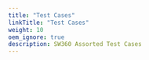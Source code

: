 ```yaml
---
title: "Test Cases"
linkTitle: "Test Cases"
weight: 10
oem_ignore: true
description: SW360 Assorted Test Cases
---
```

